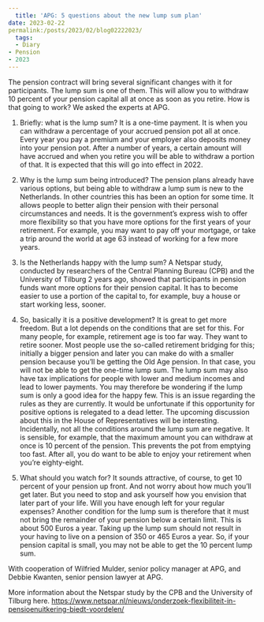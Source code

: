 ```yaml
---
  title: 'APG: 5 questions about the new lump sum plan'
date: 2023-02-22
permalink:/posts/2023/02/blog02222023/
  tags:
  - Diary
- Pension
- 2023
---
```

  
The pension contract will bring several significant changes with it for participants. The lump sum is one of them. This will allow you to withdraw 10 percent of your pension capital all at once as soon as you retire. How is that going to work? We asked the experts at APG.


1. Briefly: what is the lump sum?
It is a one-time payment. It is when you can withdraw a percentage of your accrued pension pot all at once. Every year you pay a premium and your employer also deposits money into your pension pot. After a number of years, a certain amount will have accrued and when you retire you will be able to withdraw a portion of that. It is expected that this will go into effect in 2022.

 

2. Why is the lump sum being introduced?
The pension plans already have various options, but being able to withdraw a lump sum is new to the Netherlands. In other countries this has been an option for some time. It allows people to better align their pension with their personal circumstances and needs. It is the government’s express wish to offer more flexibility so that you have more options for the first years of your retirement. For example, you may want to pay off your mortgage, or take a trip around the world at age 63 instead of working for a few more years.

 

3. Is the Netherlands happy with the lump sum?
A Netspar study, conducted by researchers of the Central Planning Bureau (CPB) and the University of Tilburg 2 years ago, showed that participants in pension funds want more options for their pension capital. It has to become easier to use a portion of the capital to, for example, buy a house or start working less, sooner.

4. So, basically it is a positive development?
It is great to get more freedom. But a lot depends on the conditions that are set for this. For many people, for example, retirement age is too far way. They want to retire sooner. Most people use the so-called retirement bridging for this; initially a bigger pension and later you can make do with a smaller pension because you’ll be getting the Old Age pension. In that case, you will not be able to get the one-time lump sum. The lump sum may also have tax implications for people with lower and medium incomes and lead to lower payments. You may therefore be wondering if the lump sum is only a good idea for the happy few. This is an issue regarding the rules as they are currently. It would be unfortunate if this opportunity for positive options is relegated to a dead letter. The upcoming discussion about this in the House of Representatives will be interesting. Incidentally, not all the conditions around the lump sum are negative. It is sensible, for example, that the maximum amount you can withdraw at once is 10 percent of the pension. This prevents the pot from emptying too fast. After all, you do want to be able to enjoy your retirement when you’re eighty-eight.

 

5. What should you watch for?
It sounds attractive, of course, to get 10 percent of your pension up front. And not worry about how much you’ll get later. But you need to stop and ask yourself how you envision that later part of your life. Will you have enough left for your regular expenses? Another condition for the lump sum is therefore that it must not bring the remainder of your pension below a certain limit. This is about 500 Euros a year. Taking up the lump sum should not result in your having to live on a pension of 350 or 465 Euros a year. So, if your pension capital is small, you may not be able to get the 10 percent lump sum.

 

With cooperation of Wilfried Mulder, senior policy manager at APG, and Debbie Kwanten, senior pension lawyer at APG.

 

More information about the Netspar study by the CPB and the University of Tilburg here.
https://www.netspar.nl/nieuws/onderzoek-flexibiliteit-in-pensioenuitkering-biedt-voordelen/